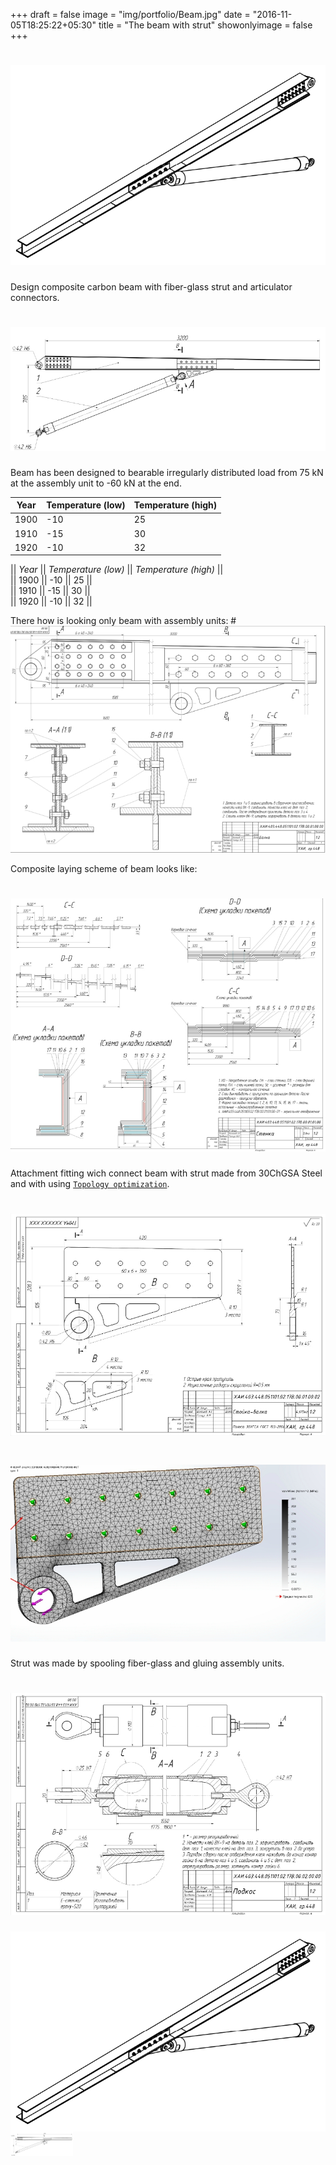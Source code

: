 +++
draft = false
image = "img/portfolio/Beam.jpg"
date = "2016-11-05T18:25:22+05:30"
title = "The beam with strut"
showonlyimage = false
+++


# ![Beam with strut][1]
Design composite carbon beam with fiber-glass strut and articulator connectors.
<!--more-->
# ![Beam with strut][2]
Beam has been designed to bearable irregularly distributed load from
75 kN at the assembly unit to -60 kN at the end.

| Year | Temperature (low) | Temperature (high) |  
| ---- | ----------------- | -------------------|  
| 1900 |               -10 |                 25 |  
| 1910 |               -15 |                 30 |  
| 1920 |               -10 |                 32 |  


|| *Year* || *Temperature (low)* || *Temperature (high)* ||  
||   1900 ||                 -10 ||                   25 ||  
||   1910 ||                 -15 ||                   30 ||  
||   1920 ||                 -10 ||                   32 ||  


There how is looking only beam with assembly units:
#![Beam][3]

Composite laying scheme of beam looks like:
# ![Laying scheme][4]

Attachment fitting wich connect beam with strut made from 30ChGSA Steel and with using [`Topology optimization`](https://en.wikipedia.org/wiki/Topology_optimization).
# ![Fitting][5]
# ![Fitting_MFE][51]

Strut was made by spooling fiber-glass and gluing assembly units.
# ![Strut][6]

<img src="https://raw.githubusercontent.com/Balashov-Artem/Portfolio/master/docs/img/portfolio/beam_with_strut/1.jpg" style="display: block; margin: auto;" />

<img src="https://raw.githubusercontent.com/Balashov-Artem/Portfolio/master/docs/img/portfolio/beam_with_strut/2.jpg" width="100"  />


[1]: https://raw.githubusercontent.com/Balashov-Artem/Portfolio/master/docs/img/portfolio/beam_with_strut/1.jpg "Beam with strut isometry"
[2]: https://raw.githubusercontent.com/Balashov-Artem/Portfolio/master/docs/img/portfolio/beam_with_strut/2.jpg "Beam with strut"
[3]: https://raw.githubusercontent.com/Balashov-Artem/Portfolio/master/docs/img/portfolio/beam_with_strut/3.jpg "Beam with assembly units"
[4]: https://raw.githubusercontent.com/Balashov-Artem/Portfolio/master/docs/img/portfolio/beam_with_strut/4.jpg "Laying scheme"
[5]: https://raw.githubusercontent.com/Balashov-Artem/Portfolio/master/docs/img/portfolio/beam_with_strut/5.jpg "Fitting"
[51]: https://raw.githubusercontent.com/Balashov-Artem/Portfolio/master/docs/img/portfolio/beam_with_strut/5_1.jpg "Fitting_MFE"
[6]: https://raw.githubusercontent.com/Balashov-Artem/Portfolio/master/docs/img/portfolio/beam_with_strut/6.jpg "Strut"
